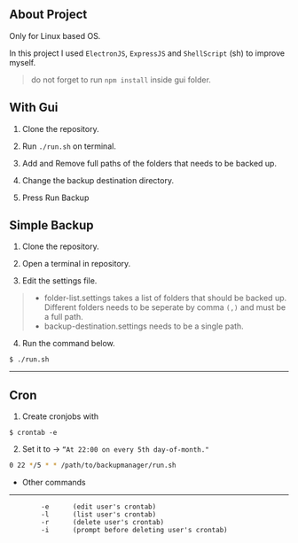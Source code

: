 ## About Project
Only for Linux based OS.

In this project I used `ElectronJS`, `ExpressJS` and `ShellScript` (sh) to improve myself.


> do not forget to run `npm install` inside gui folder.

## With Gui
 
 1. Clone the repository.

 2. Run ` ./run.sh ` on terminal.

 2. Add and Remove full paths of the folders that needs to be backed up.

 3. Change the backup destination directory.

 4. Press Run Backup

## Simple Backup

1. Clone the repository.

2. Open a terminal in repository.

3. Edit the settings file.

>  - folder-list.settings takes a list of folders that should be backed up. Different folders needs to be seperate by comma `(,)` and must be a full path.
>  - backup-destination.settings needs to be a single path.

4. Run the command below.

```
$ ./run.sh
```

---

## Cron 

1. Create cronjobs with 

```
$ crontab -e
```

2. Set it to -> `“At 22:00 on every 5th day-of-month."`

```sh
0 22 */5 * * /path/to/backupmanager/run.sh
```

- Other commands

----
```
        -e      (edit user's crontab)
        -l      (list user's crontab)
        -r      (delete user's crontab)
        -i      (prompt before deleting user's crontab)
```